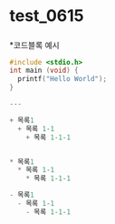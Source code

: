 # test_0615
#####
*코드블록 예시
```c
#include <stdio.h>
int main (void) {
  printf("Hello World");
}

---

+ 목록1
  + 목록 1-1
    + 목록 1-1-1


* 목록1
  * 목록 1-1
    * 목록 1-1-1

- 목록1
  - 목록 1-1
    - 목록 1-1-1
